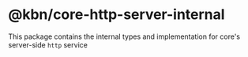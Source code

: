 # @kbn/core-http-server-internal

This package contains the internal types and implementation for core's server-side `http` service
